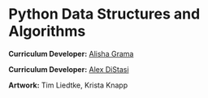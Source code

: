 # Python Data Structures and Algorithms

**Curriculum Developer:** [Alisha Grama](alisha@codecademy.com) 

**Curriculum Developer:** [Alex DiStasi](adistasi@codecademy.com)

**Artwork:** Tim Liedtke, Krista Knapp
